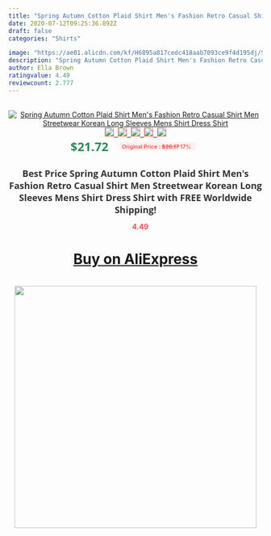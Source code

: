 ```yaml
---
title: "Spring Autumn Cotton Plaid Shirt Men's Fashion Retro Casual Shirt Men Streetwear Korean Long Sleeves Mens Shirt Dress Shirt"
date: 2020-07-12T09:25:36.892Z
draft: false
categories: "Shirts"

image: "https://ae01.alicdn.com/kf/H6895a817cedc418aab7093ce9f4d195dj/Spring-Autumn-Cotton-Plaid-Shirt-Men-s-Fashion-Retro-Casual-Shirt-Men-Streetwear-Korean-Long-Sleeves.jpg"
description: "Spring Autumn Cotton Plaid Shirt Men's Fashion Retro Casual Shirt Men Streetwear Korean Long Sleeves Mens Shirt Dress Shirt"
author: Ella Brown
ratingvalue: 4.49
reviewcount: 2.777
---
```

<br>
<div style="text-align: center;">
<a href="https://s.click.aliexpress.com/e/_AT8JYt" target="_blank" rel="nofollow noopener noreferrer"><img alt="Spring Autumn Cotton Plaid Shirt Men's Fashion Retro Casual Shirt Men Streetwear Korean Long Sleeves Mens Shirt Dress Shirt" class="magnifier-image" src="https://ae01.alicdn.com/kf/H6895a817cedc418aab7093ce9f4d195dj/Spring-Autumn-Cotton-Plaid-Shirt-Men-s-Fashion-Retro-Casual-Shirt-Men-Streetwear-Korean-Long-Sleeves.jpg_640x640.jpg">
<br>
<img style="border:1px solid salmon" src="https://ae01.alicdn.com/kf/H6895a817cedc418aab7093ce9f4d195dj/Spring-Autumn-Cotton-Plaid-Shirt-Men-s-Fashion-Retro-Casual-Shirt-Men-Streetwear-Korean-Long-Sleeves.jpg_120x120.jpg">&nbsp;&nbsp;<img style="border:1px solid salmon" src="https://ae01.alicdn.com/kf/Hb32cdd72040547cda209977f0092662eN/Spring-Autumn-Cotton-Plaid-Shirt-Men-s-Fashion-Retro-Casual-Shirt-Men-Streetwear-Korean-Long-Sleeves.jpg_120x120.jpg">&nbsp;&nbsp;<img style="border:1px solid salmon" src="https://ae01.alicdn.com/kf/Hac8b8e58d66849d6a3208e533af20174M/Spring-Autumn-Cotton-Plaid-Shirt-Men-s-Fashion-Retro-Casual-Shirt-Men-Streetwear-Korean-Long-Sleeves.jpg_120x120.jpg">&nbsp;&nbsp;<img style="border:1px solid salmon" src="https://ae01.alicdn.com/kf/H84ba4f5bbeca4427bf9f729a2773b6b5Y/Spring-Autumn-Cotton-Plaid-Shirt-Men-s-Fashion-Retro-Casual-Shirt-Men-Streetwear-Korean-Long-Sleeves.jpg_120x120.jpg">&nbsp;&nbsp;<img style="border:1px solid salmon" src="https://ae01.alicdn.com/kf/Hc698fec8602d48afacd045ad5eb4f330z/Spring-Autumn-Cotton-Plaid-Shirt-Men-s-Fashion-Retro-Casual-Shirt-Men-Streetwear-Korean-Long-Sleeves.jpg_120x120.jpg"></a></div><br0>
<div style="text-align: center;"><span style="background-color: white; border: 0px; box-sizing: border-box; color: seagreen; display: inline-block; font-family: &quot;open sans&quot; , &quot;arial&quot; , &quot;helvetica&quot; , sans-serif , &quot;heiti&quot;; font-size: 24px; font-stretch: inherit; font-weight: 700; line-height: inherit; margin: 0px 10px 0px 0px; padding: 0px; vertical-align: middle;">$21.72 </span>
<span style="background: rgb(255 , 241 , 241); border-radius: 3px; border: 0px; box-sizing: border-box; color: #ff4747; display: inline-block; font-family: inherit; font-size: 12px; font-stretch: inherit; font-style: inherit; font-variant: inherit; font-weight: 600; line-height: inherit; margin: 0px; padding: 2px 5px; transform: scale(0.9); vertical-align: middle;">Original Price : <b style="text-decoration: line-through;">$26.17 </b> 17%&nbsp;&nbsp;</span></div>
<h1 style="color: #333333; display: inline-block; font-family: &quot;open sans&quot; , &quot;arial&quot; , &quot;helvetica&quot; , sans-serif , &quot;heiti&quot;; font-size: 18px; font-stretch: inherit; font-weight: 700; text-align: center;">Best Price Spring Autumn Cotton Plaid Shirt Men's Fashion Retro Casual Shirt Men Streetwear Korean Long Sleeves Mens Shirt Dress Shirt with FREE Worldwide Shipping!</h1>
<div style="color: #ff4747; text-align: center;">
<img src="https://4.bp.blogspot.com/-M0ZcTcb-5uY/XleCXlxnR4I/AAAAAAAAAEc/OrjgMkXV1oMQFaCRZj5HQwOCBcu3w1FegCPcBGAYYCw/s1600/star.png" style="height: 15px;">&nbsp;<b>4.49</b></div>
<div class="button_cont" align="center"><a class="buynow_a" href="https://s.click.aliexpress.com/e/_AT8JYt" target="_blank" rel="nofollow noopener noreferrer"><H1>Buy on AliExpress</H1></a></div><br>
<div class="separator" style="clear: both; text-align: center;">
<img src="https://lh3.googleusercontent.com/-pTy5HemUv9M/XlePHvY0dAI/AAAAAAAAAE4/0nX5iRUoIWY8eMW9Dpxeirr157OZliDIgCLcBGAsYHQ/s1600/badge.gif" width="480">
</div>

